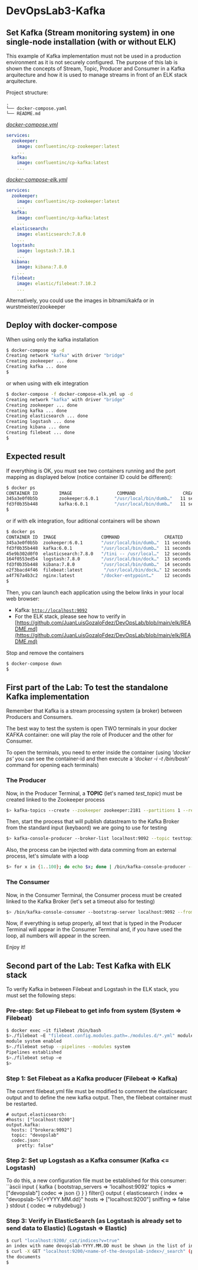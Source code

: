 # DevOpsLab3-Kafka

## Set Kafka (Stream monitoring system) in one single-node installation (with or without ELK)

This example of Kafka implementation must not be used in a production environment as it is not securely configured.
The purpose of this lab is shown the concepts of Stream, Topic, Producer and Consumer in a Kafka arquitecture and how it is used to manage streams in front of an ELK stack arquitecture.

Project structure:

```ascii
.
└── docker-compose.yaml
└── README.md
```

[_docker-compose.yml_](docker-compose.yml)

```yml
services:
  zookeeper:
    image: confluentinc/cp-zookeeper:latest
    ...
  kafka:
    image: confluentinc/cp-kafka:latest
    ...
```

[_docker-compose-elk.yml_](docker-compose-elk.yml)

```yml
services:
  zookeeper:
    image: confluentinc/cp-zookeeper:latest
    ...
  kafka:
    image: confluentinc/cp-kafka:latest
    ...
  elasticsearch:
    image: elasticsearch:7.8.0
    ...
  logstash:
    image: logstash:7.10.1
    ...
  kibana:
    image: kibana:7.8.0
    ...
  filebeat:
    image: elastic/filebeat:7.10.2
    ...
```

Alternatively, you could use the images in bitnami/kakfa or in wurstmeister/zookeeper

## Deploy with docker-compose

When using only the kafka installation

```bash
$ docker-compose up -d
Creating network "kafka" with driver "bridge"
Creating zookeeper ... done
Creating kafka ... done
$
```

or when using with elk integration

```bash
$ docker-compose -f docker-compose-elk.yml up -d
Creating network "kafka" with driver "bridge"
Creating zookeeper ... done
Creating kafka ... done
Creating elasticsearch ... done
Creating logstash ... done
Creating kibana ... done
Creating filebeat ... done
$
```

## Expected result

If everything is OK, you must see two containers running and the port mapping as displayed below (notice container ID could be different):

```bash
$ docker ps
CONTAINER ID        IMAGE                 COMMAND                  CREATED             STATUS                    PORTS                                                                                            NAMES
345a3e0f0b5b        zookeeper:6.0.1      "/usr/local/bin/dumb…"   11 seconds ago      Up 2 seconds             0.0.0.0:2181->2181/tcp                                                                           zoo
fd3f0b35b448        kafka:6.0.1          "/usr/local/bin/dumb…"   11 seconds ago      Up 2 seconds             0.0.0.0:9092->9092/tcp                                                                           broker
$
```

or if with elk integration, four aditional containers will be shown

```bash
$ docker ps
CONTAINER ID  IMAGE                 COMMAND                 CREATED         STATUS                 PORTS                                                NAMES
345a3e0f0b5b  zookeeper:6.0.1       "/usr/local/bin/dumb…"  11 seconds ago  Up 2 seconds           0.0.0.0:2181->2181/tcp                               zoo
fd3f0b35b448  kafka:6.0.1           "/usr/local/bin/dumb…"  11 seconds ago  Up 2 seconds           0.0.0.0:9092->9092/tcp                               broker
45e9b302d0f0  elasticsearch:7.8.0   "/tini -- /usr/local…"  12 seconds ago  Up 2 seconds (healthy) 0.0.0.0:47321->9200/tcp, 0.0.0.0:49156->9300/tcp     els
164f0553ed54  logstash:7.8.0        "/usr/local/bin/dock…"  13 seconds ago  Up 1 seconds           0.0.0.0:5000->5000/tcp, 0.0.0.0:5044->5044/tcp, 0.0.0.0:9600->9600/tcp, 0.0.0.0:5000->5000/udp   logstash
fd3f0b35b448  kibana:7.8.0          "/usr/local/bin/dumb…"  14 seconds ago  Up 2 seconds           0.0.0.0:5601->5601/tcp                               kibana
e2f3bacd4f46  filebeat:latest        "/usr/local/bin/dock…" 12 seconds ago  Up 1 seconds           0.0.0.0:                                             filebeat
a4f767a4b3c2  nginx:latest          "/docker-entypoint…"    12 seconds ago  Up 1 seconds           0.0.0.0:4000->4000/tcp                               nginx
$ 
```

Then, you can launch each application using the below links in your local web browser:

* Kafka: [`http://localhost:9092`](http://localhost:9092)
* For the ELK stack, please see how to verify in [https://github.com/JuanLuisGozaloFdez/DevOpsLab/blob/main/elk/README.md](https://github.com/JuanLuisGozaloFdez/DevOpsLab/blob/main/elk/README.md)

Stop and remove the containers

```bash
$ docker-compose down
$
```

## First part of the Lab: To test the standalone Kafka implementation

Remember that Kafka is a stream processing system (a broker) between Producers and Consumers.

The best way to test the system is open TWO terminals in your docker KAFKA container: one will play the role of Producer and the other for Consumer.

To open the terminals, you need to enter inside the container (using *'docker ps'* you can see the container-id and then execute a *'docker -i -t <container-id> /bin/bash'* command for opening each terminals)

### The Producer

Now, in the Producer Terminal, a **TOPIC** (let's named *test_topic*) must be created linked to the Zookeeper process

```bash
$> kafka-topics --create --zookeeper zookeeper:2181 --partitions 1 --replication-factor 1 --topic testtopic
```

Then, start the process that will publish datastream to the Kafka Broker from the standard input (keybaord) we are going to use for testing

```bash
$> kafka-console-producer --broker-list localhost:9092 --topic testtopic
```

Also, the process can be injected with data comming from an external process, let's simulate with a loop

```bash
$> for x in {1..100}; do echo $x; done | /bin/kafka-console-producer --broker-list localhost:9092 --topic testtopic 
```

### The Consumer

Now, in the Consumer Terminal, the Consumer process must be created linked to the Kafka Broker (let's set a timeout also for testing)

```bash
$> /bin/kafka-console-consumer --bootstrap-server localhost:9092 --from-beginning --topic testtopic --timeout-ms 10000
```

Now, if everything is setup properly, all text that is typed in the Producer Terminal will appear in the Consumer Terminal and, if you have used the loop, all numbers will appear in the screen.

Enjoy it!

## Second part of the Lab: Test Kafka with ELK stack

To verify Kafka in between Filebeat and Logstash in the ELK stack, you must set the following steps:

### Pre-step: Set up Filebeat to get info from system (System => Filebeat)
```bash
$ docker exec –it filebeat /bin/bash
$>./filebeat –E "filebeat.config.modules.path=./modules.d/*.yml" modules enable system
module system enabled
$>./filebeat setup --pipelines --modules system
Pipelines established
$>./filebeat setup –e
$> 
```

### Step 1: Set Filebeat as a Kafka producer (Filebeat => Kafka)

The current filebeat.yml file must be modified to comment the elasticsearc output and to define the new kafka output. Then, the filebeat container must be restarted.

```ascii
# output.elasticsearch:
#hosts: ["localhost:9200"]
output.kafka:
  hosts: ["brokera:9092"]
  topic: "devopslab"
  codec.json:
    pretty: false"
```

### Step 2: Set up Logstash as a Kafka consumer (Kafka <= Logstash)

To do this, a new configuration file must be established for this consumer:
``àscii
input {
  kafka {
    bootstrap_servers => 'localhost:9092'
    topics => ["devopslab"]
    codec => json {}
  }
}
filter{}
output {
  elasticsearch {
        index  => "devopslab-%{+YYYY.MM.dd}"
        hosts => ["localhost:9200"]
        sniffing => false
    }
  stdout { codec => rubydebug}
}

### Step 3: Verify in ElasticSearch (as Logstash is already set to send data to Elastic) (Logstash => Elastic)

```bash
$ curl "localhost:9200/_cat/indices?v=true"
an index with name devopslab-YYYY.MM.DD must be shown in the list of indexes
$ curl -X GET "localhost:9200/<name-of-the-devopslab-index>/_search" (please substitute index name as appropiate)
the documents
$